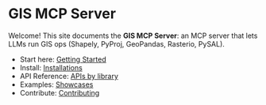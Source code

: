 # GIS MCP Server

Welcome! This site documents the **GIS MCP Server**: an MCP server that lets LLMs run GIS ops (Shapely, PyProj, GeoPandas, Rasterio, PySAL).

-  Start here: [Getting Started](getting-started.md)
-  Install: [Installations](install/cloud.md)
-  API Reference: [APIs by library](api/shapely.md)
-  Examples: [Showcases](showcases/researcher.md)
-  Contribute: [Contributing](contributing.md)
